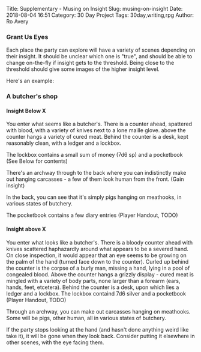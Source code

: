 Title: Supplementary - Musing on Insight
Slug: musing-on-insight
Date: 2018-08-04 16:51
Category: 30 Day Project
Tags: 30day,writing,rpg
Author: Ro Avery

### Grant Us Eyes

Each place the party can explore will have a variety of scenes depending on their insight. It should be unclear which one is "true", and should be able to change on-the-fly if insight gets to the threshold. Being close to the threshold should give some images of the higher insight level.

Here's an example:

### A butcher's shop

#### Insight Below X

You enter what seems like a butcher's. There is a counter ahead, spattered with blood, with a variety of knives next to a lone maille glove. above the counter hangs a variety of cured meat. Behind the counter is a desk, kept reasonably clean, with a ledger and a lockbox. 

The lockbox contains a small sum of money (7d6 sp) and a pocketbook (See Below for contents)

There's an archway through to the back where you can indistinctly make out hanging carcasses - a few of them look human from the front. (Gain insight)

In the back, you can see that it's simply pigs hanging on meathooks, in various states of butchery.

The pocketbook contains a few diary entries (Player Handout, TODO)

#### Insight above X

You enter what looks like a butcher's. There is a bloody counter ahead with knives scattered haphazardly around what appears to be a severed hand. On close inspection, it would appear that an eye seems to be growing on the palm of the hand (turned face down to the counter). Curled up behind the counter is the corpse of a burly man, missing a hand, lying in a pool of congealed blood. Above the counter hangs a grizzly display - cured meat is mingled with a variety of body parts, none larger than a forearm (ears, hands, feet, etcetera). Behind the counter is a desk, upon which lies a ledger and a lockbox. The lockbox containd 7d6 silver and a pocketbook (Player Handout, TODO)

Through an archway, you can make out carcasses hanging on meathooks. Some will be pigs, other human, all in various states of butchery. 

If the party stops looking at the hand (and hasn't done anything weird like take it), it will be gone when they look back. Consider putting it elsewhere in other scenes, with the eye facing them.
